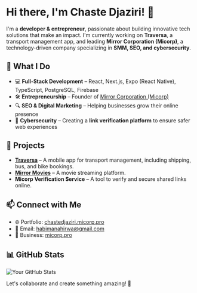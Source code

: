# Hi there, I'm Chaste Djaziri! 👋

I'm a **developer & entrepreneur**, passionate about building innovative tech solutions that make an impact. I'm currently working on **Traversa**, a transport management app, and leading **Mirror Corporation (Micorp)**, a technology-driven company specializing in **SMM, SEO, and cybersecurity**.

## 🚀 What I Do

- 💻 **Full-Stack Development** – React, Next.js, Expo (React Native), TypeScript, PostgreSQL, Firebase
- 🛠️ **Entrepreneurship** – Founder of [Mirror Corporation (Micorp)](https://micorp.pro)
- 🔍 **SEO & Digital Marketing** – Helping businesses grow their online presence
- 🔗 **Cybersecurity** – Creating a **link verification platform** to ensure safer web experiences

## 📌 Projects

- **[Traversa](https://micorp.pro)** – A mobile app for transport management, including shipping, bus, and bike bookings.
- **[Mirror Movies](https://watch.micorp.pro)** – A movie streaming platform.
- **Micorp Verification Service** – A tool to verify and secure shared links online.

## 📫 Connect with Me

- 🌐 Portfolio: [chastedjaziri.micorp.pro](https://chastedjaziri.micorp.pro)
- 📧 Email: [habimanahirwa@gmail.com](mailto\:habimanahirwa@gmail.com)
- 🏢 Business: [micorp.pro](https://micorp.pro)

## 📊 GitHub Stats
![Your GitHub Stats](https://github-readme-stats.vercel.app/api?username=Djsensei1&show_icons=true&theme=dark)

Let's collaborate and create something amazing! 🚀


